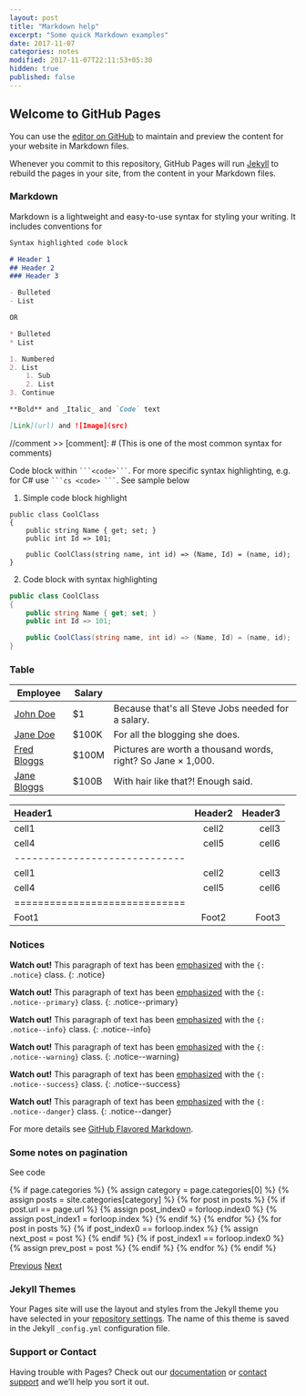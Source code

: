 ```yaml
---
layout: post
title: "Markdown help"
excerpt: "Some quick Markdown examples"
date: 2017-11-07
categories: notes
modified: 2017-11-07T22:11:53+05:30
hidden: true
published: false
---
```


## Welcome to GitHub Pages

You can use the [editor on GitHub](https://github.com/chakrabar/chakrabar.github.io/edit/master/README.md) to maintain and preview the content for your website in Markdown files.

Whenever you commit to this repository, GitHub Pages will run [Jekyll](https://jekyllrb.com/) to rebuild the pages in your site, from the content in your Markdown files.

### Markdown

Markdown is a lightweight and easy-to-use syntax for styling your writing. It includes conventions for

```markdown
Syntax highlighted code block

# Header 1
## Header 2
### Header 3

- Bulleted
- List

OR

* Bulleted
* List

1. Numbered
2. List
    1. Sub
    2. List
3. Continue

**Bold** and _Italic_ and `Code` text

[Link](url) and ![Image](src)

```

//comment >> [comment]: # (This is one of the most common syntax for comments)

Code block within `` ```<code>``` ``. For more specific syntax highlighting, e.g. for C# use `` ```cs <code> ``` ``. See sample below

1. Simple code block highlight
```
public class CoolClass
{
    public string Name { get; set; }
    public int Id => 101;

    public CoolClass(string name, int id) => (Name, Id) = (name, id);
}
```

2. Code block with syntax highlighting
```cs
public class CoolClass
{
    public string Name { get; set; }
    public int Id => 101;

    public CoolClass(string name, int id) => (Name, Id) = (name, id);
}
```

### Table


| Employee         | Salary |                                                              |
|------------------|--------|--------------------------------------------------------------|
| [John Doe](#)    | $1     | Because that's all Steve Jobs needed for a salary.           |
| [Jane Doe](#)    | $100K  | For all the blogging she does.                               |
| [Fred Bloggs](#) | $100M  | Pictures are worth a thousand words, right? So Jane × 1,000. |
| [Jane Bloggs](#) | $100B  | With hair like that?! Enough said.                           |


| Header1 | Header2 | Header3 |
|:--------|:-------:|--------:|
| cell1   | cell2   | cell3   |
| cell4   | cell5   | cell6   |
|-----------------------------|
| cell1   | cell2   | cell3   |
| cell4   | cell5   | cell6   |
|=============================|
| Foot1   | Foot2   | Foot3   |

### Notices

**Watch out!** This paragraph of text has been [emphasized](#) with the `{: .notice}` class.
{: .notice}

**Watch out!** This paragraph of text has been [emphasized](#) with the `{: .notice--primary}` class.
{: .notice--primary}

**Watch out!** This paragraph of text has been [emphasized](#) with the `{: .notice--info}` class.
{: .notice--info}

**Watch out!** This paragraph of text has been [emphasized](#) with the `{: .notice--warning}` class.
{: .notice--warning}

**Watch out!** This paragraph of text has been [emphasized](#) with the `{: .notice--success}` class.
{: .notice--success}

**Watch out!** This paragraph of text has been [emphasized](#) with the `{: .notice--danger}` class.
{: .notice--danger}

For more details see [GitHub Flavored Markdown](https://guides.github.com/features/mastering-markdown/).

### Some notes on pagination

See code

<!--original pagination //moved above by Arghya
    <nav class="pagination" role="navigation">
      {% if page.previous %}
        <a href="{{ site.url }}{{ page.previous.url }}" class="btn" title="{{ page.previous.title }}">Previous</a>
      {% endif %}
      {% if page.next %}
        <a href="{{ site.url }}{{ page.next.url }}" class="btn" title="{{ page.next.title }}">Next</a>
      {% endif %}
    </nav><!-- /.pagination -->

<!-- BUGGY pagination, that retricts to same category, but cannot skip over
<nav class="pagination" role="navigation">
    {% if page.previous and page.previous.categories.first == page.categories.first %}
    <div class="prev">
        <a href="{{ site.url }}{{ page.previous.url }}" class="btn" title="{{ page.previous.title }}">Previous</a>
        <span>{{ page.previous.title }}</span>
    </div>
    {% endif %}
    {% if page.next and page.next.categories.first == page.categories.first %}
    <div class="next">
        <a href="{{ site.url }}{{ page.next.url }}" class="btn" title="{{ page.next.title }}">Next</a>
        <span>{{ page.next.title }}</span>
    </div>
    {% endif %}
</nav><!-- /.pagination -->

<!--Future fix, when the cuurent one fails to skip over post from another category-->
<!-- https://github.com/jekyll/jekyll/issues/260 -->
{% if page.categories %}
{% assign category = page.categories[0] %}
{% assign posts = site.categories[category] %}
{% for post in posts %}
    {% if post.url == page.url %}
    {% assign post_index0 = forloop.index0 %}
    {% assign post_index1 = forloop.index %}
    {% endif %}
{% endfor %}
{% for post in posts %}
    {% if post_index0 == forloop.index %}
    {% assign next_post = post %}
    {% endif %}
    {% if post_index1 == forloop.index0 %}
    {% assign prev_post = post %}
    {% endif %}
{% endfor %}
{% endif %}

<nav class="pagination" role="navigation">
    <a href="{{ site.url }}{{ prev_post.url }}" class="btn" title="{{ prev_post.title }}">Previous</a>
    <a href="{{ site.url }}{{ next_post.url }}" class="btn" title="{{ next_post.title }}">Next</a>
</nav>

### Jekyll Themes

Your Pages site will use the layout and styles from the Jekyll theme you have selected in your [repository settings](https://github.com/chakrabar/chakrabar.github.io/settings). The name of this theme is saved in the Jekyll `_config.yml` configuration file.

### Support or Contact

Having trouble with Pages? Check out our [documentation](https://help.github.com/categories/github-pages-basics/) or [contact support](https://github.com/contact) and we’ll help you sort it out.
